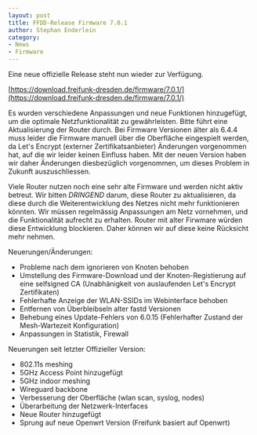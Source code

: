 ```yaml
---
layout: post
title: FFDD-Release Firmware 7.0.1
author: Stephan Enderlein
category:
- News
- Firmware
---
```


Eine neue offizielle Release steht nun wieder zur Verfügung.

[https://download.freifunk-dresden.de/firmware/7.0.1/](https://download.freifunk-dresden.de/firmware/7.0.1/)

Es wurden verschiedene Anpassungen und neue Funktionen
hinzugefügt, um die optimale Netzfunktionalität zu gewährleisten.
Bitte führt eine Aktualisierung der Router durch. Bei Firmware Versionen älter als 6.4.4 muss leider die Firmware
manuell über die Oberfläche eingespielt werden, da Let's Encrypt (externer Zertifikatsanbieter) Änderungen
vorgenommen hat, auf die wir leider keinen Einfluss haben.
Mit der neuen Version haben wir daher Änderungen diesbezüglich vorgenommen, um dieses Problem in Zukunft
auszuschliessen.

Viele Router nutzen noch eine sehr alte Firmware und werden nicht aktiv betreut.
Wir bitten *DRINGEND* darum, diese Router zu aktualisieren, da diese durch die Weiterentwicklung des Netzes
nicht mehr funktionieren könnten. Wir müssen regelmässig Anpassungen am Netz vornehmen, und die Funktionalität
aufrecht zu erhalten. Router mit alter Firwmare würden diese Entwicklung blockieren. Daher können wir
auf diese keine Rücksicht mehr nehmen.

Neuerungen/Änderungen:
* Probleme nach dem ignorieren von Knoten behoben
* Umstellung des Firmware-Download und der Knoten-Registierung auf eine selfsigned CA (Unabhänigkeit von auslaufenden Let's Encrypt Zertifikaten)
* Fehlerhafte Anzeige der WLAN-SSIDs im Webinterface behoben
* Entfernen von Überbleibseln alter fastd Versionen
* Behebung eines Update-Fehlers von 6.0.15 (Fehlerhafter Zustand der Mesh-Wartezeit Konfiguration)
* Anpassungen in Statistik, Firewall

Neuerungen seit letzter Offizieller Version:
* 802.11s meshing
* 5GHz Access Point hinzugefügt
* 5GHz indoor meshing
* Wireguard backbone
* Verbesserung der Oberfläche (wlan scan, syslog, nodes)
* Überarbeitung der Netzwerk-Interfaces
* Neue Router hinzugefügt
* Sprung auf neue Openwrt Version (Freifunk basiert auf Openwrt)
